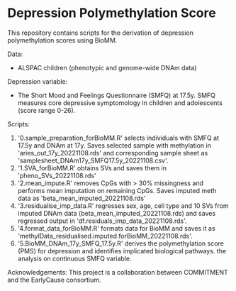 # Depression Polymethylation Score

This repository contains scripts for the derivation of depression polymethylation scores using BioMM. 

Data:
- ALSPAC children (phenotypic and genome-wide DNAm data)

Depression variable: 
- The Short Mood and Feelings Questionnaire (SMFQ) at 17.5y. SMFQ measures core depressive symptomology in children and adolescents (score range 0-26). 

Scripts:

1. '0.sample_preparation_forBioMM.R' selects individuals with SMFQ at 17.5y and DNAm at 17y. Saves selected sample with methylation in 'aries_out_17y_20221108.rds' and corresponding sample sheet as 'samplesheet_DNAm17y_SMFQ17.5y_20221108.csv'. 
2. '1.SVA_forBioMM.R' obtains SVs and saves them in 'pheno_SVs_20221108.rds' 
3. '2.mean_impute.R' removes CpGs with > 30% missingness and performs mean imputation on remaining CpGs. Saves imputed meth data as 'beta_mean_imputed_20221108.rds' 
4. '3.residualise_imp_data.R' regresses sex, age, cell type and 10 SVs from imputed DNAm data (beta_mean_imputed_20221108.rds) and saves regressed output in 'df.residuals_imp_data_20221108.rds'.
5. '4.format_data_forBioMM.R' formats data for BioMM and saves it as 'methylData_residualised.imputed.forBioMM_20221108.rds'.
6. '5.BioMM_DNAm_17y_SMFQ_17.5y.R' derives the polymethylation score (PMS) for depression and identifies implicated biological pathways.  the analysis on continuous SMFQ variable.


Acknowledgements: This project is a collaboration between COMMITMENT and the EarlyCause consortium.
